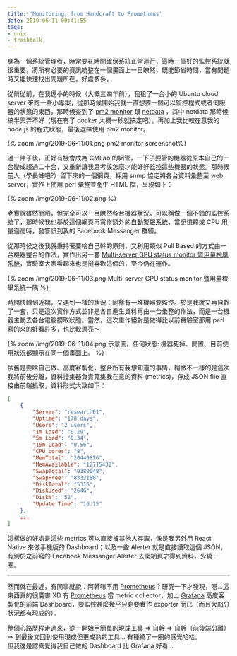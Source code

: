 ```yaml
---
title: 'Monitoring: from Handcraft to Prometheus'
date: 2019-06-11 00:41:55
tags:
- unix
- trashtalk
---
```


身為一個系統管理者，時常要花時間確保系統正常運行，這時一個好的監控系統就很重要，將所有必要的資訊統整在一個畫面上一目瞭然，既能節省時間，當有問題時又能快速找出問題所在，好處多多。

<!-- more -->

從前從前，在我還小的時候（大概三四年前），我租了一台小的 Ubuntu cloud server 來跑一些小專案，從那時候開始我就一直想要一個可以監控程式或者伺服器的狀態的東西，那時候查到了 [pm2 monitor](https://github.com/Tjatse/pm2-gui) 跟 [netdata](https://github.com/netdata/netdata) ，其中 netdata 那時候搞半天弄不好（現在有了 docker 大概一秒就搞定吧），再加上我比較在意我的 node.js 的程式狀態，最後選擇使用 pm2 monitor。

{% zoom /img/2019-06-11/01.png pm2 monitor screenshot%}

過一陣子後，正好有機會成為 CMLab 的網管，一下子要管的機器從原本自己的一台變成超過二十台，又重新讓我思考該怎麼才能好好監控這些機器的狀態。那時候前人（學長姊吧?）留下來的一個網頁，採用 snmp 協定將各台資料彙整至 web server，實作上使用 perl 彙整並產生 HTML 檔，呈現如下：

{% zoom /img/2019-06-11/02.png %}

老實說雖然簡陋，但完全可以一目瞭然各台機器狀況，可以稱做一個不錯的監控系統了，那時候我也基於這個網頁再實作額外的[自動警報系統](https://ssarcandy.tw/2016/11/17/cml-fb-bot/)，當記憶體或 CPU 用量過高時，發警訊到我的 Facebook Messanger 群組。

從那時候之後我就秉持著要啥自己幹的原則，又利用類似 Pull Based 的方式由一台機器整合的作法，實作出另一套 [Multi-server GPU status monitor 暨用量檢舉系統](https://ssarcandy.tw/2017/08/25/multi-server-gpu-status-monitor/)，實驗室大家看起來也是挺喜歡這個的，至今仍在運作。

{% zoom /img/2019-06-11/03.png Multi-server GPU status monitor 暨用量檢舉系統一隅 %}

時間快轉到近期，又遇到一樣的狀況：同樣有一堆機器要監控。於是我就又再自幹了一套，只是這次實作方式並非是各自產生資料再由一台彙整的作法，而是一台機器主動去各台電腦撈取狀態。當然，這次重作絕對是做得比以前實驗室那用 perl 寫的來的好看許多，也比較漂亮～

{% zoom /img/2019-06-11/04.png 示意圖。任何狀態: 機器死掉、閒置、目前使用狀況都顯示在同一個畫面上。 %}

依舊是要啥自己做、高度客製化，整合所有我想知道的事情，稍微不一樣的是這次我將前後分離，資料搜集器負責蒐集我在意的資料 (metrics)，存成 JSON file 直接由前端抓取，資料形式大致如下：

```json
[
    {
        "Server": "research01",
        "Uptime": "178 days",
        "Users": "2 users",
        "1m Load": "0.29",
        "5m Load": "0.34",
        "15m Load": "0.56",
        "CPU cores": "8",
        "MemTotal": "20440876",
        "MemAvailable": "12715432",
        "SwapTotal": "9389048",
        "SwapFree": "8332180",
        "DiskTotal": "531G",
        "DiskUsed": "264G",
        "Disk%": "52",
        "Update Time": "16:15"
    },
    ...
]
```

這樣做的好處是這些 metrics 可以直接被其他人存取，像是我另外用 React Native 來做手機版的 Dashboard；以及一些 Alerter 就是直接讀取這個 JSON，有別於之前寫的 Facebook Messanger Alerter 去爬網頁才得到資料，少繞一圈。

----------

然而就在最近，有同事就說：阿幹嘛不用 [Prometheus](https://prometheus.io/) ? 研究一下才發現，嗯…這東西真的很厲害 XD
有 [Prometheus](https://prometheus.io/) 當 metric collector，加上 [Grafana](https://grafana.com/) 高度客製化的前端 Dashboard，要監控甚麼幾乎只剩要實作 exporter 而已（而且大部分狀況都有現成的）。

整個心路歷程走過來，從一開始用簡單的現成工具 => 自幹 => 自幹（前後端分離）=> 到最後又回到使用現成但更成熟的工具… 有種繞了一圈的感覺哈哈。  
但我還是認真覺得我自己做的 Dashboard 比 Grafana 好看...

